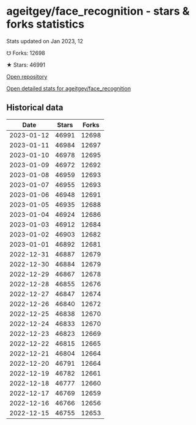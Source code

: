 # ageitgey/face_recognition - stars & forks statistics

Stats updated on Jan 2023, 12

☋ Forks: 12698

★ Stars: 46991

[Open repository](https://github.com/ageitgey/face_recognition)

[Open detailed stats for ageitgey/face_recognition](https://reviewgithub.com/rep/ageitgey/face_recognition)

## Historical data
| Date | Stars | Forks |
|------|-------|-------|
| 2023-01-12 | 46991 | 12698 | 
| 2023-01-11 | 46984 | 12697 | 
| 2023-01-10 | 46978 | 12695 | 
| 2023-01-09 | 46972 | 12692 | 
| 2023-01-08 | 46959 | 12693 | 
| 2023-01-07 | 46955 | 12693 | 
| 2023-01-06 | 46948 | 12691 | 
| 2023-01-05 | 46935 | 12688 | 
| 2023-01-04 | 46924 | 12686 | 
| 2023-01-03 | 46912 | 12684 | 
| 2023-01-02 | 46903 | 12682 | 
| 2023-01-01 | 46892 | 12681 | 
| 2022-12-31 | 46887 | 12679 | 
| 2022-12-30 | 46884 | 12679 | 
| 2022-12-29 | 46867 | 12678 | 
| 2022-12-28 | 46855 | 12676 | 
| 2022-12-27 | 46847 | 12674 | 
| 2022-12-26 | 46840 | 12672 | 
| 2022-12-25 | 46838 | 12670 | 
| 2022-12-24 | 46833 | 12670 | 
| 2022-12-23 | 46823 | 12669 | 
| 2022-12-22 | 46815 | 12665 | 
| 2022-12-21 | 46804 | 12664 | 
| 2022-12-20 | 46791 | 12664 | 
| 2022-12-19 | 46782 | 12661 | 
| 2022-12-18 | 46777 | 12660 | 
| 2022-12-17 | 46769 | 12659 | 
| 2022-12-16 | 46766 | 12656 | 
| 2022-12-15 | 46755 | 12653 | 

